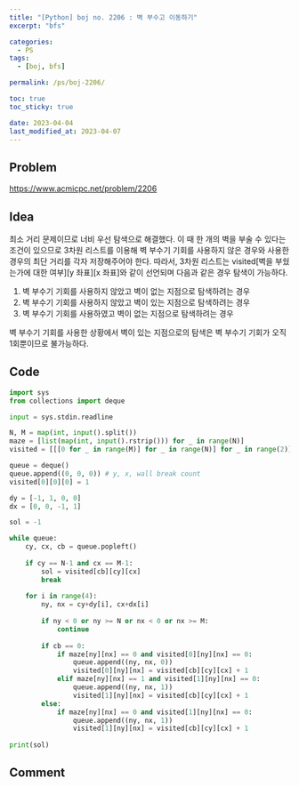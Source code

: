 ```yaml
---
title: "[Python] boj no. 2206 : 벽 부수고 이동하기"
excerpt: "bfs"

categories:
  - PS
tags:
  - [boj, bfs]

permalink: /ps/boj-2206/

toc: true
toc_sticky: true

date: 2023-04-04
last_modified_at: 2023-04-07
---
```


## Problem

<https://www.acmicpc.net/problem/2206>

## Idea

최소 거리 문제이므로 너비 우선 탐색으로 해결했다. 이 때 한 개의 벽을 부술 수 있다는 조건이 있으므로 3차원 리스트를 이용해 벽 부수기 기회를 사용하지 않은 경우와 사용한 경우의 최단 거리를 각자 저장해주어야 한다. 따라서, 3차원 리스트는 visited[벽을 부쉈는가에 대한 여부][y 좌표][x 좌표]와 같이 선언되며 다음과 같은 경우 탐색이 가능하다.

1. 벽 부수기 기회를 사용하지 않았고 벽이 없는 지점으로 탐색하려는 경우
2. 벽 부수기 기회를 사용하지 않았고 벽이 있는 지점으로 탐색하려는 경우
3. 벽 부수기 기회를 사용하였고 벽이 없는 지점으로 탐색하려는 경우

벽 부수기 기회를 사용한 상황에서 벽이 있는 지점으로의 탐색은 벽 부수기 기회가 오직 1회뿐이므로 불가능하다.

## Code

```py
import sys
from collections import deque

input = sys.stdin.readline

N, M = map(int, input().split())
maze = [list(map(int, input().rstrip())) for _ in range(N)]
visited = [[[0 for _ in range(M)] for _ in range(N)] for _ in range(2)]

queue = deque()
queue.append((0, 0, 0)) # y, x, wall break count
visited[0][0][0] = 1

dy = [-1, 1, 0, 0]
dx = [0, 0, -1, 1]

sol = -1

while queue:
    cy, cx, cb = queue.popleft()
    
    if cy == N-1 and cx == M-1:
        sol = visited[cb][cy][cx]
        break
    
    for i in range(4):
        ny, nx = cy+dy[i], cx+dx[i]
        
        if ny < 0 or ny >= N or nx < 0 or nx >= M:
            continue
        
        if cb == 0:
            if maze[ny][nx] == 0 and visited[0][ny][nx] == 0:
                queue.append((ny, nx, 0))
                visited[0][ny][nx] = visited[cb][cy][cx] + 1
            elif maze[ny][nx] == 1 and visited[1][ny][nx] == 0:
                queue.append((ny, nx, 1))
                visited[1][ny][nx] = visited[cb][cy][cx] + 1
        else:
            if maze[ny][nx] == 0 and visited[1][ny][nx] == 0:
                queue.append((ny, nx, 1))
                visited[1][ny][nx] = visited[cb][cy][cx] + 1
        
print(sol)
```

## Comment

